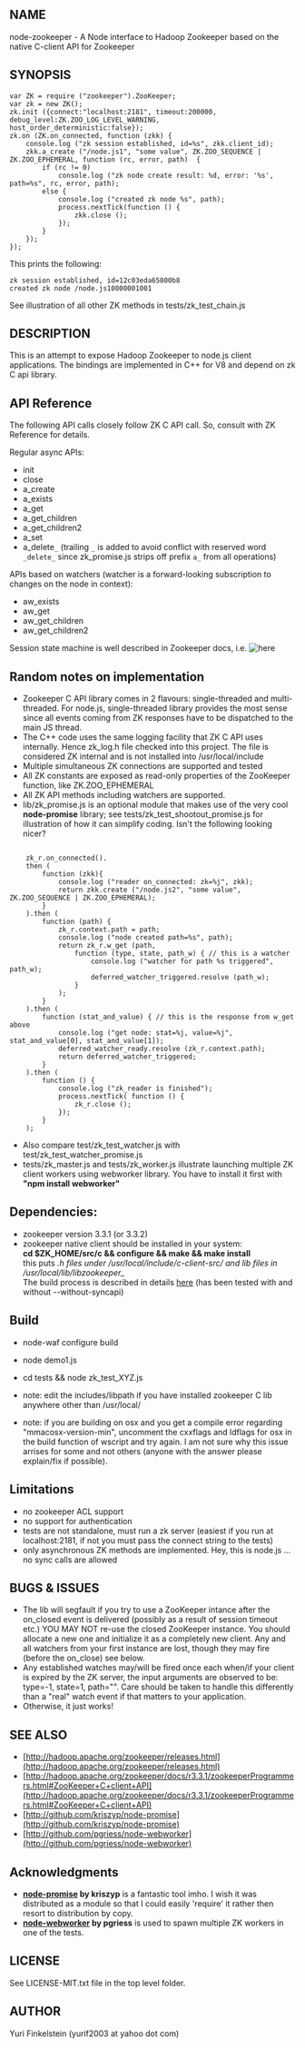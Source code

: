 NAME
----

node-zookeeper - A Node interface to Hadoop Zookeeper based on the native C-client API for Zookeeper

SYNOPSIS
--------
  
	var ZK = require ("zookeeper").ZooKeeper;
	var zk = new ZK();
	zk.init ({connect:"localhost:2181", timeout:200000, debug_level:ZK.ZOO_LOG_LEVEL_WARNING, host_order_deterministic:false});
	zk.on (ZK.on_connected, function (zkk) {
		console.log ("zk session established, id=%s", zkk.client_id);
		zkk.a_create ("/node.js1", "some value", ZK.ZOO_SEQUENCE | ZK.ZOO_EPHEMERAL, function (rc, error, path)  {
			if (rc != 0) 
				console.log ("zk node create result: %d, error: '%s', path=%s", rc, error, path);
			else {
				console.log ("created zk node %s", path);
				process.nextTick(function () {
					zkk.close ();
				});
			}
		});
	});

This prints the following:

	zk session established, id=12c03eda65800b8
	created zk node /node.js10000001001

See illustration of all other ZK methods in tests/zk_test_chain.js

DESCRIPTION
-----------

This is an attempt to expose Hadoop Zookeeper to node.js client applications. The bindings are implemented in C++ for V8 and depend on zk C api library.

API Reference
--------------

The following API calls closely follow ZK C API call. So, consult with ZK Reference for details.

Regular async APIs:

* init
* close
* a_create
* a_exists
* a_get
* a_get_children
* a_get_children2
* a_set
* a_delete`_` (trailing `_` is added to avoid conflict with reserved word `_delete_` since zk_promise.js strips off prefix `a_` from all operations)

APIs based on watchers (watcher is a forward-looking subscription to changes on the node in context):

* aw_exists
* aw_get
* aw_get_children
* aw_get_children2

Session state machine is well described in Zookeeper docs, i.e.
![here](http://hadoop.apache.org/zookeeper/docs/r3.3.1/images/state_dia.jpg "State Diagram")

Random notes on implementation
------------------------------

* Zookeeper C API library comes in 2 flavours: single-threaded and multi-threaded. For node.js, single-threaded library provides the most sense since all events coming from ZK responses have to be dispatched to the main JS thread.
* The C++ code uses the same logging facility that ZK C API uses internally. Hence zk_log.h file checked into this project. The file is considered ZK internal and is not installed into /usr/local/include
* Multiple simultaneous ZK connections are supported and tested 
* All ZK constants are exposed as read-only properties of the ZooKeeper function, like ZK.ZOO_EPHEMERAL
* All ZK API methods including watchers are supported.
* lib/zk_promise.js is an optional module that makes use of the very cool **node-promise** library; 
 see tests/zk_test_shootout_promise.js for illustration of how it can simplify coding. Isn't the following looking nicer?

<code>
	zk_r.on_connected().
	then (
		function (zkk){
			console.log ("reader on_connected: zk=%j", zkk);
			return zkk.create ("/node.js2", "some value", ZK.ZOO_SEQUENCE | ZK.ZOO_EPHEMERAL);
		}
	).then (
		function (path) {
			zk_r.context.path = path;
			console.log ("node created path=%s", path);
			return zk_r.w_get (path, 
				function (type, state, path_w) { // this is a watcher
					console.log ("watcher for path %s triggered", path_w);
					deferred_watcher_triggered.resolve (path_w);
				}
			);
		}
	).then (
		function (stat_and_value) { // this is the response from w_get above
			console.log ("get node: stat=%j, value=%j", stat_and_value[0], stat_and_value[1]);
			deferred_watcher_ready.resolve (zk_r.context.path);
			return deferred_watcher_triggered;
		}
	).then (
		function () {
			console.log ("zk_reader is finished");
			process.nextTick( function () {
				zk_r.close ();
			});
		}
	);
</code>


* Also compare test/zk_test_watcher.js with test/zk_test_watcher_promise.js 
* tests/zk_master.js and tests/zk_worker.js illustrate launching multiple ZK client workers using webworker library. You have to install it first with **"npm install webworker"**


Dependencies:
------------

* zookeeper version 3.3.1 (or 3.3.2)
* zookeeper native client should be installed in your system:  
**cd $ZK_HOME/src/c && configure && make && make install**  
this puts *.h files under /usr/local/include/c-client-src/ and lib files in /usr/local/lib/libzookeeper_*  
The build process is described in details [here](http://hadoop.apache.org/zookeeper/docs/r3.3.1/zookeeperProgrammers.html#C+Binding "Build C client")
(has been tested with and without --without-syncapi)

Build
-----

- node-waf configure build
- node demo1.js
- cd tests && node zk_test_XYZ.js

- note: edit the includes/libpath if you have installed zookeeper C lib anywhere other than /usr/local/
- note: if you are building on osx and you get a compile error regarding "mmacosx-version-min", uncomment the cxxflags and ldflags for osx in the build function of wscript and try again. I am not sure why this issue arrises for some and not others (anyone with the answer please explain/fix if possible).

Limitations
-----------
* no zookeeper ACL support
* no support for authentication
* tests are not standalone, must run a zk server (easiest if you run at localhost:2181, if not you must pass the connect string to the tests)
* only asynchronous ZK methods are implemented. Hey, this is node.js ... no sync calls are allowed

BUGS & ISSUES
-------------

- The lib will segfault if you try to use a ZooKeeper intance after the on_closed event is delivered (possibly as a result of session timeout etc.) YOU MAY NOT re-use the closed ZooKeeper instance. You should allocate a new one and initialize it as a completely new client. Any and all watchers from your first instance are lost, though they may fire (before the on_close) see below.
- Any established watches may/will be fired once each when/if your client is expired by the ZK server, the input arguments are observed to be: type=-1, state=1, path="". Care should be taken to handle this differently than a "real" watch event if that matters to your application.
- Otherwise, it just works!

SEE ALSO
--------

- [http://hadoop.apache.org/zookeeper/releases.html](http://hadoop.apache.org/zookeeper/releases.html)
- [http://hadoop.apache.org/zookeeper/docs/r3.3.1/zookeeperProgrammers.html#ZooKeeper+C+client+API](http://hadoop.apache.org/zookeeper/docs/r3.3.1/zookeeperProgrammers.html#ZooKeeper+C+client+API)
- [http://github.com/kriszyp/node-promise](http://github.com/kriszyp/node-promise)
- [http://github.com/pgriess/node-webworker](http://github.com/pgriess/node-webworker)

Acknowledgments
---------------

- **[node-promise](http://github.com/kriszyp/node-promise "node-promise") by kriszyp** is a fantastic tool imho. I wish it was distributed as a module so that I could easily 'require' it rather then 
 resort to distribution by copy.  
- **[node-webworker](http://github.com/pgriess/node-webworker "node-webworker") by pgriess** is used to spawn multiple ZK workers in one of the tests. 

LICENSE
-------

See LICENSE-MIT.txt file in the top level folder.

AUTHOR
------

Yuri Finkelstein (yurif2003 at yahoo dot com)
